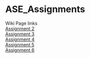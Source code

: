 # ASE_Assignments

Wiki Page links<br>
<a href="https://github.com/Chaitanyaperavali/ASE_Assignments/wiki/Assignment-2:-Weather-and-directions-application">Assignment 2</a>
<br>
<a href="https://github.com/Chaitanyaperavali/ASE_Assignments/wiki/Assignment-2:-Weather-and-directions-application">Assignment 3</a>
<br>
<a href="https://github.com/Chaitanyaperavali/ASE_Assignments/wiki/Assignment-4:-Text-to-Speech-Android-application">Assignment 4</a>
<br>
<a href="https://github.com/Chaitanyaperavali/ASE_Assignments/wiki/Assignment-5:-Geo-Location-and-Camera-Application">Assignment 5</a>
<br>
<a href="https://github.com/Chaitanyaperavali/ASE_Assignments/wiki/Assignment-6:-Google-VR-video-player-with-spatial-audio-feature-and-Smartwatch-application">Assignment 6</a>
<br>
